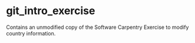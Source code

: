 # git_intro_exercise
Contains an unmodified copy of the Software Carpentry Exercise to modify country information.
